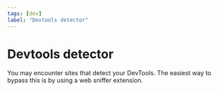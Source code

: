 ```yaml
---
tags: [dev]
label: "Devtools detector"
---
```

# Devtools detector

You may encounter sites that detect your DevTools. The easiest way to bypass this is by using a web sniffer extension.